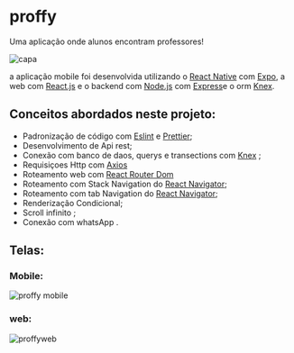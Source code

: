 # proffy
Uma aplicação onde alunos encontram professores!

![capa](https://user-images.githubusercontent.com/54459438/90313875-47670680-dee6-11ea-8b99-39958a59eab3.png)



a aplicação mobile foi desenvolvida utilizando o [React Native](https://reactnative.dev/) com [Expo](https://expo.io/learn),
a web com [React.js](https://pt-br.reactjs.org/) e o backend com [Node.js](https://nodejs.org/en/docs/) com [Express](https://expressjs.com/pt-br/)e o orm [Knex](https://knexjs.org/).

## Conceitos abordados neste projeto:
+ Padronização de código com [Eslint](https://eslint.org/) e [Prettier](https://prettier.io/);
+ Desenvolvimento de Api rest;
+ Conexão com banco de daos, querys e transections com [Knex](https://knexjs.org/) ;
+ Requisiçoes Http com [Axios](https://github.com/axios/axios)
+ Roteamento web com [React Router Dom](https://www.npmjs.com/package/react-router-dom)
+ Roteamento com Stack Navigation do [React Navigator](https://reactnavigation.org/docs/stack-navigator/);
+ Roteamento com tab Navigation do [React Navigator](https://reactnavigation.org/docs/stack-navigator/);
+ Renderização Condicional;
+ Scroll infinito ;
+ Conexão com whatsApp .

## Telas:

 ### Mobile:

![proffy mobile](https://user-images.githubusercontent.com/54459438/90313816-cad42800-dee5-11ea-9cc4-26d36f1550b8.png)
 ### web:
 ![proffyweb](https://user-images.githubusercontent.com/54459438/90313808-c14ac000-dee5-11ea-9f22-78c33babd81c.png)


